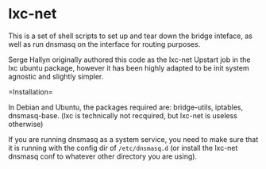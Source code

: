 lxc-net
=======

This is a set of shell scripts to set up and tear down the bridge inteface, as well as run dnsmasq on the interface for routing purposes.

Serge Hallyn originally authored this code as the lxc-net Upstart job in the lxc ubuntu package, however it has been highly adapted to be init system agnostic and slightly simpler.

=Installation=

In Debian and Ubuntu, the packages required are: bridge-utils, iptables, dnsmasq-base. (lxc is technically not recquired, but lxc-net is useless otherwise)

If you are running dnsmasq as a system service, you need to make sure that it is running with the config dir of `/etc/dnsmasq.d` (or install the lxc-net dnsmasq conf to whatever other directory you are using).
